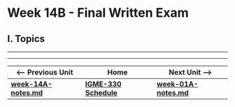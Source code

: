 # Week 14B - Final Written Exam

## I. Topics


<hr><hr>

| <-- Previous Unit | Home | Next Unit -->
| --- | --- | --- 
| [**week-14A-notes.md**](week-14A-notes.md)     |  [**IGME-330 Schedule**](../schedule.md) | [**week-01A-notes.md**](week-01A-notes.md)
